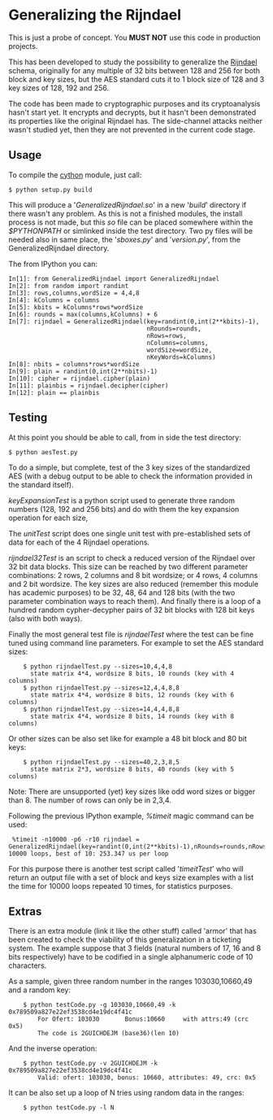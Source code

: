 Generalizing the Rijndael
=========================

This is just a probe of concept. You **MUST NOT** use this code in production projects.

This has been developed to study the possibility to generalize the [Rijndael](http://en.wikipedia.org/wiki/Advanced_Encryption_Standard) schema, originally for any multiple of 32 bits between 128 and 256 for both block and key sizes, but the AES standard cuts it to 1 block size of 128 and 3 key sizes of 128, 192 and 256.

The code has been made to cryptographic purposes and its cryptoanalysis hasn't start yet. It encrypts and decrypts, but it hasn't been demonstrated its properties like the original Rijndael has. The side-channel attacks neither wasn't studied yet, then they are not prevented in the current code stage.

Usage
-----

To compile the [cython](http://cython.org) module, just call:
```
$ python setup.py build
```

This will produce a '*GeneralizedRijndael.so*' in a new '*build*' directory if there wasn't any problem. As this is not a finished modules, the install process is not made, but this *so* file can be placed somewhere within the *$PYTHONPATH* or simlinked inside the test directory. Two py files will be needed also in same place, the '*sboxes.py*' and '*version.py*', from the GeneralizedRijndael directory.

The from IPython you can:
```
In[1]: from GeneralizedRijndael import GeneralizedRijndael
In[2]: from random import randint
In[3]: rows,columns,wordSize = 4,4,8
In[4]: kColumns = columns
In[5]: kbits = kColumns*rows*wordSize
In[6]: rounds = max(columns,kColumns) + 6
In[7]: rijndael = GeneralizedRijndael(key=randint(0,int(2**kbits)-1),
                                      nRounds=rounds,
                                      nRows=rows,
                                      nColumns=columns,
                                      wordSize=wordSize,
                                      nKeyWords=kColumns)
In[8]: nbits = columns*rows*wordSize
In[9]: plain = randint(0,int(2**nbits)-1)
In[10]: cipher = rijndael.cipher(plain)
In[11]: plainbis = rijndael.decipher(cipher)
In[12]: plain == plainbis
```

Testing
-------

At this point you should be able to call, from in side the test directory:
```
$ python aesTest.py
```
To do a simple, but complete, test of the 3 key sizes of the standardized AES (with a debug output to be able to check the information provided in the standard itself).

*keyExpansionTest* is a python script used to generate three random numbers (128, 192 and 256 bits) and do with them the key expansion operation for each size,

The *unitTest* script does one single unit test with pre-established sets of data for each of the 4 Rijndael operations.

*rijndael32Test* is an script to check a reduced version of the Rijndael over 32 bit data blocks. This size can be reached by two different parameter combinations: 2 rows, 2 columns and 8 bit wordsize; or 4 rows, 4 columns and 2 bit wordsize. The key sizes are also reduced (remember this module has academic purposes) to be 32, 48, 64 and 128 bits (with the two parameter combination ways to reach them). And finally there is a loop of a hundred random cypher-decypher pairs of 32 bit blocks with 128 bit keys (also with both ways).

Finally the most general test file is *rijndaelTest* where the test can be fine tuned using command line parameters. For example to set the AES standard sizes:
```
    $ python rijndaelTest.py --sizes=10,4,4,8
      state matrix 4*4, wordsize 8 bits, 10 rounds (key with 4 columns)
    $ python rijndaelTest.py --sizes=12,4,4,8,8
      state matrix 4*4, wordsize 8 bits, 12 rounds (key with 6 columns)
    $ python rijndaelTest.py --sizes=14,4,4,8,8
      state matrix 4*4, wordsize 8 bits, 14 rounds (key with 8 columns)
```
Or other sizes can be also set like for example a 48 bit block and 80 bit keys:
```
    $ python rijndaelTest.py --sizes=40,2,3,8,5
      state matrix 2*3, wordsize 8 bits, 40 rounds (key with 5 columns)
```
Note: There are unsupported (yet) key sizes like odd word sizes or bigger than 8. The number of rows can only be in 2,3,4.

Following the previous IPython example, *%timeit* magic command can be used:
```
 %timeit -n10000 -p6 -r10 rijndael = GeneralizedRijndael(key=randint(0,int(2**kbits)-1),nRounds=rounds,nRows=rows,nColumns=columns,wordSize=wordSize,nKeyWords=kColumns)
10000 loops, best of 10: 253.347 us per loop
```
For this purpose there is another test script called '*timeitTest*' who will return an output file with a set of block and keys size examples with a list the time for 10000 loops repeated 10 times, for statistics purposes.

Extras
------

There is an extra module (link it like the other stuff) called 'armor' that has been created to check the viability of this generalization in a ticketing system. The example suppose that 3 fields (natural numbers of 17, 16 and 8 bits respectively) have to be codified in a single alphanumeric code of 10 characters.

As a sample, given three random number in the ranges 103030,10660,49 and a random key:
```
    $ python testCode.py -g 103030,10660,49 -k 0x789509a827e22ef3538cd4e19dc4f41c
        For Ofert: 103030       Bonus:10660     with attrs:49 (crc 0x5)
        The code is 2GUICHDEJM (base36)(len 10)
```
And the inverse operation:
```
    $ python testCode.py -v 2GUICHDEJM -k 0x789509a827e22ef3538cd4e19dc4f41c
        Valid: ofert: 103030, bonus: 10660, attributes: 49, crc: 0x5
```
It can be also set up a loop of N tries using random data in the ranges:
```
    $ python testCode.py -l N
```
